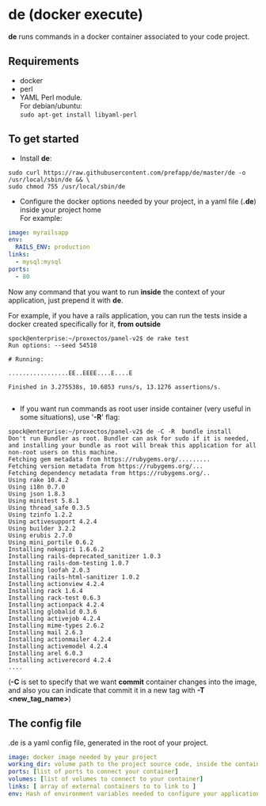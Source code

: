 de (docker execute) 
===================

**de** runs commands in a docker container associated to your code project.

Requirements
------------
- docker
- perl
- YAML Perl module.   
For debian/ubuntu:  
```sudo apt-get install libyaml-perl```


To get started
---------------

- Install **de**:
```
sudo curl https://raw.githubusercontent.com/prefapp/de/master/de -o /usr/local/sbin/de && \ 
sudo chmod 755 /usr/local/sbin/de
```

- Configure the docker options needed by your project, in a yaml file (**.de**) inside your project home   
For example:

```yaml
image: myrailsapp
env:
  RAILS_ENV: production
links:
  - mysql:mysql
ports:
  - 80

```

Now any command that you want to run **inside** the context of your application, just prepend it with **de**.

For example, if you have a rails application, you can run the tests inside a docker created specifically for it, __from outside__

```
spock@enterprise:~/proxectos/panel-v2$ de rake test
Run options: --seed 54518

# Running:

.................EE..EEEE....E....E

Finished in 3.275538s, 10.6853 runs/s, 13.1276 assertions/s.


```

- If you want run commands as root user inside container (very useful in some situations), use '**-R**' flag:   
```
spock@enterprise:~/proxectos/panel-v2$ de -C -R  bundle install
Don't run Bundler as root. Bundler can ask for sudo if it is needed, and installing your bundle as root will break this application for all non-root users on this machine.
Fetching gem metadata from https://rubygems.org/.........
Fetching version metadata from https://rubygems.org/...
Fetching dependency metadata from https://rubygems.org/..
Using rake 10.4.2
Using i18n 0.7.0
Using json 1.8.3
Using minitest 5.8.1
Using thread_safe 0.3.5
Using tzinfo 1.2.2
Using activesupport 4.2.4
Using builder 3.2.2
Using erubis 2.7.0
Using mini_portile 0.6.2
Installing nokogiri 1.6.6.2
Installing rails-deprecated_sanitizer 1.0.3
Installing rails-dom-testing 1.0.7
Installing loofah 2.0.3
Installing rails-html-sanitizer 1.0.2
Installing actionview 4.2.4
Installing rack 1.6.4
Installing rack-test 0.6.3
Installing actionpack 4.2.4
Installing globalid 0.3.6
Installing activejob 4.2.4
Installing mime-types 2.6.2
Installing mail 2.6.3
Installing actionmailer 4.2.4
Installing activemodel 4.2.4
Installing arel 6.0.3
Installing activerecord 4.2.4
....
```
(**-C** is set to specify that we want **commit** container changes into the image, and also you can indicate that commit it in a new tag with **-T <new_tag_name>**)


The config file
-----------------

.de is a yaml config file, generated in the root of your project. 

```yaml
image: docker image needed by your project
working_dir: volume path to the project source code, inside the container, by default '/home/<my_project_name>'
ports: [list of ports to connect your container]
volumes: [list of volumes to connect to your container]
links: [ array of external containers to to link to ]
env: Hash of environment variables needed to configure your application
```

